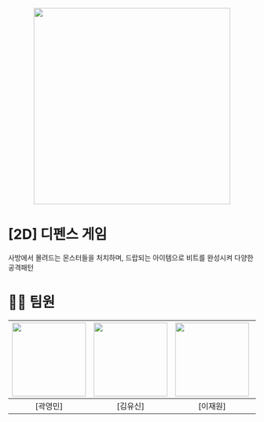 <p align="center">
  <img src="#" width="400" height="400"/>
</p>

# [2D] 디펜스 게임
 사방에서 몰려드는 몬스터들을 처치하며, 드랍되는 아이템으로 비트를 완성시켜 다양한 공격패턴

# 🙍‍♂️ 팀원

| <img width=150 src="#" /> | <img width=150 src="#" /> | <img width=150 src="#" /> | <img width=150 src="#" /> |
|:--------------------------:|:--------------------------:|:--------------------------:|:--------------------------:|
| [곽영민]<br>| [김유신]<br>| [이재원]<br>| [임태형]<br>|
